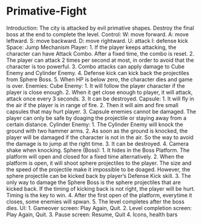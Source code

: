# Primative-Fight
Introduction:  The city is attacked by evil primative shapes. Destroy the final boss at the end to complete the level. Control: W: move forward. A: move leftward. S: move backward. D: move rightward. U: attack I: defense kick Space: Jump Mechanism Player: 1. If the player keeps attacking, the character can have Attack Combo. After a fixed time, the combo is reset. 2. The player can attack 2 times per second at most, in order to avoid that the character is too powerful.  3. Combo attacks can apply damage to Cube Enemy and Cylinder Enemy.  4. Defense kick can kick back the projectiles from Sphere Boss.  5. When HP is below zero, the character dies and game is over.   Enemies: Cube Enemy: 1. It will follow the player character if the player is close enough. 2. When it get close enough to player, it will attack, attack once every 3 seconds.  3. It can be destroyed.     Capsule: 1. It will fly in the air if the player is in range of fire.  2. Then it will aim and fire small capsules that may hurt player.  3. Capsule enemies cannot be damaged. The player can only be safe by doaging the projectile or staying away from a certain distance.   Cylinder Enemy:  1. The Cylinder Enemy will knock the ground with two hammer arms. 2. As soon as the ground is knocked, the player will be damaged if the character is not in the air. So the way to avoid the damage is to jump at the right time.  3. It can be destroyed.  4. Camera shake when knocking.    Sphere (Boss): 1. It hides in the Boss Platform. The platform will open and closed for a fixed time alternatively.  2. When the platform is open, it will shoot sphere projectiles to the player. The size and the speed of the projectile make it impossible to be doaged. However, the sphere projectile can be kicked back by player’s Defense Kick skill.  3. The only way to damage the Sphere Boss is the sphere projectiles that are kicked back. If the timing of kicking back is not right, the player will be hurt. Timing is the key to win.  4. After the first open of the platform, everytime it closes, some enemies will spwan.  5. The level completes after the boss dies.  UI: 1. Gameover screen: Play Again, Quit.  2. Level completion screen: Play Again, Quit. 3. Pause screen: Resume, Quit 4. Icons, health bars 
